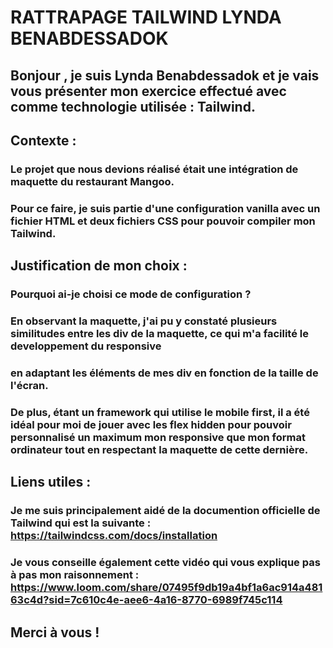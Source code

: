 
# RATTRAPAGE TAILWIND LYNDA BENABDESSADOK 

## Bonjour , je suis Lynda Benabdessadok et je vais vous présenter mon exercice effectué avec comme technologie utilisée : Tailwind.

## Contexte : 
### Le projet que nous devions réalisé était une intégration de maquette du restaurant Mangoo. 
### Pour ce faire, je suis partie d'une configuration vanilla avec un fichier HTML et deux fichiers CSS pour pouvoir compiler mon Tailwind.


## Justification de mon choix : 
### Pourquoi ai-je choisi ce mode de configuration ? 
### En observant la maquette, j'ai pu y constaté plusieurs similitudes entre les div de la maquette, ce qui m'a facilité le developpement du responsive 
### en adaptant les éléments de mes div en fonction de la taille de l'écran. 
### De plus, étant un framework qui utilise le mobile first, il a été idéal pour moi de jouer avec les flex hidden pour pouvoir personnalisé un maximum mon responsive que mon format ordinateur tout en respectant la maquette de cette dernière.

## Liens utiles : 
### Je me suis principalement aidé de la documention officielle de Tailwind qui est la suivante : https://tailwindcss.com/docs/installation
### Je vous conseille également cette vidéo qui vous explique pas à pas mon raisonnement : https://www.loom.com/share/07495f9db19a4bf1a6ac914a48163c4d?sid=7c610c4e-aee6-4a16-8770-6989f745c114

## Merci à vous ! 
